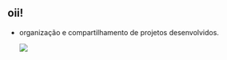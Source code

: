 ## oii!

- organização e compartilhamento de projetos desenvolvidos.
  
  ![](https://tenor.com/bHvOUbNziir.gif)
